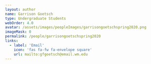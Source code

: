 ```yaml
---
layout: author
name: Garrison Goetsch
type: Undergraduate Students
webOrder: 4.0
avatar: /assets/images/peopleImages/garrisongoetschspring2020.png
imageMask: 0
permalink: /people/garrisongoetschspring2020
links:
  - label: 'Email'
    icon: 'fas fa-fw fa-envelope square'
    url: mailto:gfgoetsch@email.wm.edu
---
```

